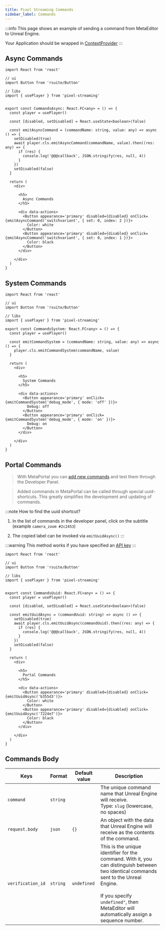 ```yaml
---
title: Pixel Streaming Commands
sidebar_label: Commands
---
```


:::info
This page shows an example of sending a command from MetaEditor to Unreal Engine.

Your Application should be wrapped in [ContextProvider](../settings/context_provider.md)
:::

## Async Commands

```tsx title="src/AsyncCommands.tsx"
import React from 'react'

// ui
import Button from 'rsuite/Button'

// libs
import { usePlayer } from 'pixel-streaming'


export const CommandsAsync: React.FC<any> = () => {
  const player = usePlayer()

  const [disabled, setDisabled] = React.useState<boolean>(false)

  const emitAsyncCommand = (commandName: string, value: any) => async () => {
    setDisabled(true)
    await player.cls.emitAsyncCommand(commandName, value).then((res: any) => {
      if (res) {
        console.log('@@@callback', JSON.stringify(res, null, 4))
      }
    })
    setDisabled(false)
  }

  return (
    <div>

      <h5>
        Async Commands
      </h5>

      <div data-actions>
        <Button appearance='primary' disabled={disabled} onClick={emitAsyncCommand('switchvariant', { set: 0, index: 2 })}>
          Color: white
        </Button>
        <Button appearance='primary' disabled={disabled} onClick={emitAsyncCommand('switchvariant', { set: 0, index: 1 })}>
          Color: black
        </Button>
      </div>

    </div>
  )
}
```

## System Commands

```tsx title="src/SystemCommands.tsx"
import React from 'react'

// ui
import Button from 'rsuite/Button'

// libs
import { usePlayer } from 'pixel-streaming'

export const CommandsSystem: React.FC<any> = () => {
  const player = usePlayer()

  const emitCommandSystem = (commandName: string, value: any) => async () => {
    player.cls.emitCommandSystem(commandName, value)
  }

  return (
    <div>

      <h5>
        System Commands
      </h5>

      <div data-actions>
        <Button appearance='primary' onClick={emitCommandSystem('debug_mode', { mode: 'off' })}>
          Debug: off
        </Button>
        <Button appearance='primary' onClick={emitCommandSystem('debug_mode', { mode: 'on' })}>
          Debug: on
        </Button>
      </div>

    </div>
  )
}
```

## Portal Commands

> With MetaPortal you can [add new commands](../../metaportal/commands.md) and test them through the Developer Panel.

> Added commands in MetaPortal can be called through special uuid-shortcuts. This greatly simplifies the development and updating of commands.



:::note How to find the uuid shortcut?
1. In the list of commands in the developer panel, click on the subtitle
   (example `camera_zoom #2c2453`)

2. The copied label can be invoked via `emitUuidAsync()`
:::

:::warning
This method works if you have specified an [API key](../settings/api.md)
:::

```tsx title="src/PortalCommands.tsx"
import React from 'react'

// ui
import Button from 'rsuite/Button'

// libs
import { usePlayer } from 'pixel-streaming'


export const CommandsUuid: React.FC<any> = () => {
  const player = usePlayer()

  const [disabled, setDisabled] = React.useState<boolean>(false)

  const emitUuidAsync = (commandUuid: string) => async () => {
    setDisabled(true)
    await player.cls.emitUuidAsync(commandUuid).then((res: any) => {
      if (res) {
        console.log('@@@callback', JSON.stringify(res, null, 4))
      }
    })
    setDisabled(false)
  }

  return (
    <div>

      <h5>
        Portal Commands
      </h5>

      <div data-actions>
        <Button appearance='primary' disabled={disabled} onClick={emitUuidAsync('b355d3')}>
          Color: white
        </Button>
        <Button appearance='primary' disabled={disabled} onClick={emitUuidAsync('7224e7')}>
          Color: black
        </Button>
      </div>

    </div>
  )
}
```



## Commands Body

| Keys              | Format   | Default value | Description                                                                                                                                                                                                                              |
| ----------------- | -------- | ------------- | ---------------------------------------------------------------------------------------------------------------------------------------------------------------------------------------------------------------------------------------- |
| `command`         | `string` |               | The unique command name that Unreal Engine will receive.<br/>Type: `slug` (lowercase, no spaces)                                                                                                                                         |
| `request.body`    | `json`   | `{}`          | An object with the data that Unreal Engine will receive as the contents of the command.                                                                                                                                                  |
| `verification_id` | `string` | `undefined`   | This is the unique identifier for the command. With it, you can distinguish between two identical commands sent to the Unreal Engine.<br/><br/>If you specify `undefined"`, then MetaEditor will automatically assign a sequence number. |
